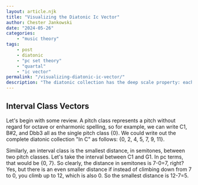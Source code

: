 ```yaml
---
layout: article.njk
title: "Visualizing the Diatonic Ic Vector"
author: Chester Jankowski
date: "2024-05-26"
categories:
    - "music theory"
tags:
    - post
    - diatonic
    - "pc set theory"
    - "quartal"
    - "ic vector"
permalink: "/visualizing-diatonic-ic-vector/"
description: "The diatonic collection has the deep scale property: each element in its ic vector is unique. By looking at the collection as a 'stack of fourths,' we can easily visualize how and why each ic is unique."
---
```


## Interval Class Vectors

Let's begin with some review. A pitch class represents a pitch without regard for octave or enharmonic spelling, so for example, we can write C1, B#2, and Dbb3 all as the single pitch class {0}. We could write out the complete diatonic collection "In C" as follows: {0, 2, 4, 5, 7, 9, 11}.

Similarly, an interval class is the smallest distance, in semitones, between two pitch classes. Let's take the interval between C1 and G1. In pc terms, that would be {0, 7}. So clearly, the distance in semitones is 7-0=7, right? Yes, but there is an even smaller distance if instead of climbing down from 7 to 0, you climb up to 12, which is also 0. So the smallest distance is 12-7=5. 
